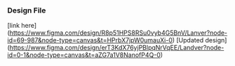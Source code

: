 ### Design File
[link here] (https://www.figma.com/design/R8p51HPS8RSu0vyb4G5BnV/Lanver?node-id=69-987&node-type=canvas&t=HPrbX7jpW0umauXi-0)
[Updated design] (https://www.figma.com/design/erT3KdX76yjPBlpqNrVqEE/Landver?node-id=0-1&node-type=canvas&t=aZG7a1V8NanofP4Q-0)
